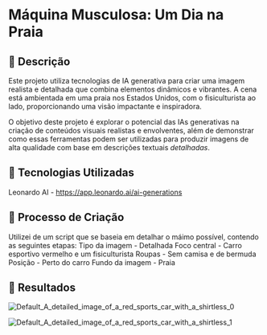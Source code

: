 # Máquina Musculosa: Um Dia na Praia

## 📒 Descrição
Este projeto utiliza tecnologias de IA generativa para criar uma imagem realista e detalhada que combina elementos dinâmicos e vibrantes. A cena está ambientada em uma praia nos Estados Unidos, com o fisiculturista ao lado, proporcionando uma visão impactante e inspiradora.

O objetivo deste projeto é explorar o potencial das IAs generativas na criação de conteúdos visuais realistas e envolventes, além de demonstrar como essas ferramentas podem ser utilizadas para produzir imagens de alta qualidade com base em descrições textuais *detalhadas*.

## 🤖 Tecnologias Utilizadas
Leonardo AI - https://app.leonardo.ai/ai-generations

## 🧐 Processo de Criação
Utilizei de um script que se baseia em detalhar o máimo possível, contendo as seguintes etapas:
Tipo da imagem - Detalhada
Foco central - Carro esportivo vermelho e um fisiculturista
Roupas - Sem camisa e de bermuda
Posição - Perto do carro
Fundo da imagem - Praia

## 🚀 Resultados

![Default_A_detailed_image_of_a_red_sports_car_with_a_shirtless_0](https://github.com/user-attachments/assets/7293798a-86c8-49a1-a916-8cdcb4272ce6)

![Default_A_detailed_image_of_a_red_sports_car_with_a_shirtless_1](https://github.com/user-attachments/assets/70f5d8cf-7e0b-4ba0-9ab6-a2314e833c1f)



